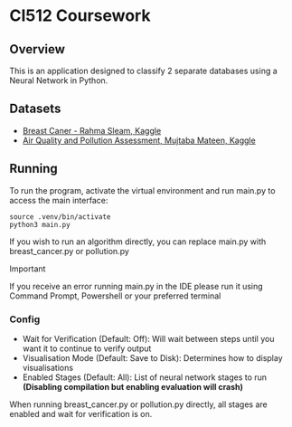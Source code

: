 # CI512 Coursework

## Overview

This is an application designed to classify 2 separate databases using a Neural Network in Python.

## Datasets

- [Breast Caner - Rahma Sleam, Kaggle](https://www.kaggle.com/datasets/rahmasleam/breast-cancer)
- [Air Quality and Pollution Assessment, Mujtaba Mateen, Kaggle](https://www.kaggle.com/datasets/mujtabamatin/air-quality-and-pollution-assessment)

## Running

To run the program, activate the virtual environment and run main.py to access the main interface:

```shell
source .venv/bin/activate
python3 main.py
```

If you wish to run an algorithm directly, you can replace main.py with breast_cancer.py or pollution.py

> [!IMPORTANT]
> If you receive an error running main.py in the IDE please run it using Command Prompt, Powershell or your preferred
> terminal

### Config

- Wait for Verification (Default: Off): Will wait between steps until you want it to continue to verify output
- Visualisation Mode (Default: Save to Disk): Determines how to display visualisations
- Enabled Stages (Default: All): List of neural network stages to run **(Disabling compilation but enabling evaluation
  will crash)**

When running breast_cancer.py or pollution.py directly, all stages are enabled and wait for verification is on.